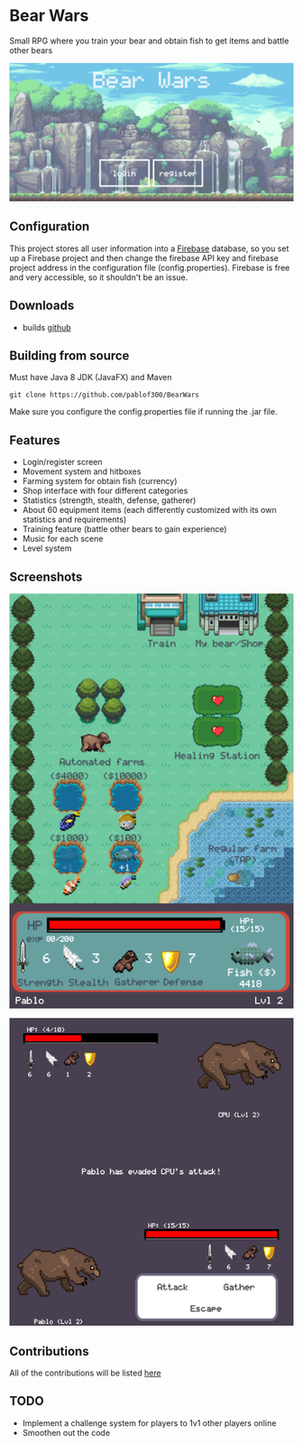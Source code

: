 # Bear Wars
Small RPG where you train your bear and obtain fish to get items and battle other bears

![bearwars](https://github.com/pablof300/BearWars/blob/master/screenshots/screenshot_0.png?raw=true)

## Configuration

This project stores all user information into a [Firebase](https://firebase.google.com) database, so you set up a Firebase project and then change the firebase API key and firebase project address in the configuration file (config.properties). Firebase is free and very accessible, so it shouldn't be an issue.

## Downloads
- builds [github](https://github.com/pablof300/BearWars/tree/master/builds)

## Building from source
Must have Java 8 JDK (JavaFX) and Maven

    git clone https://github.com/pablof300/BearWars

Make sure you configure the config.properties file if running the .jar file.

## Features
- Login/register screen
- Movement system and hitboxes
- Farming system for obtain fish (currency)
- Shop interface with four different categories
- Statistics (strength, stealth, defense, gatherer)
- About 60 equipment items (each differently customized with its own statistics and requirements)
- Training feature (battle other bears to gain experience)
- Music for each scene
- Level system

## Screenshots

![bearwars](https://github.com/pablof300/BearWars/blob/master/screenshots/screenshot_1.png?raw=true)

![bearwars](https://github.com/pablof300/BearWars/blob/master/screenshots/screenshot_2.png?raw=true)

## Contributions

All of the contributions will be listed [here](https://github.com/pablof300/BearWars/tree/master/contributions)

## TODO

- Implement a challenge system for players to 1v1 other players online
- Smoothen out the code
